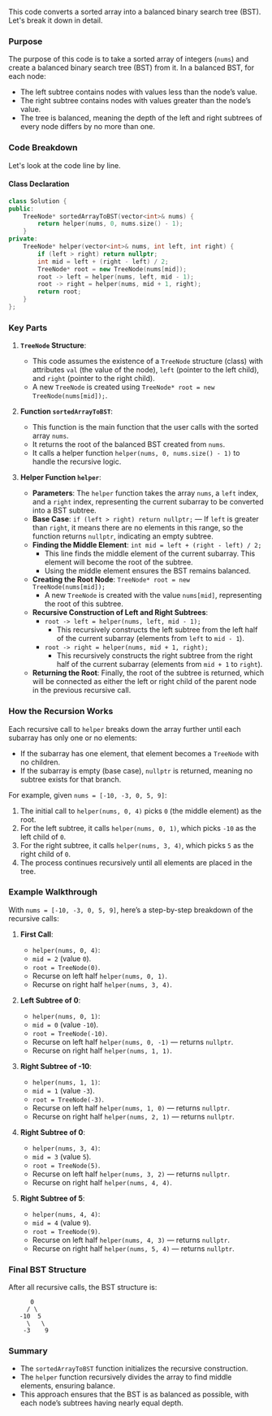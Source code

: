 This code converts a sorted array into a balanced binary search tree (BST). Let's break it down in detail.

### Purpose
The purpose of this code is to take a sorted array of integers (`nums`) and create a balanced binary search tree (BST) from it. In a balanced BST, for each node:
- The left subtree contains nodes with values less than the node’s value.
- The right subtree contains nodes with values greater than the node’s value.
- The tree is balanced, meaning the depth of the left and right subtrees of every node differs by no more than one.

### Code Breakdown

Let's look at the code line by line.

#### Class Declaration
```cpp
class Solution {
public:
    TreeNode* sortedArrayToBST(vector<int>& nums) {
        return helper(nums, 0, nums.size() - 1);
    }
private:
    TreeNode* helper(vector<int>& nums, int left, int right) {
        if (left > right) return nullptr;
        int mid = left + (right - left) / 2;
        TreeNode* root = new TreeNode(nums[mid]);
        root -> left = helper(nums, left, mid - 1);
        root -> right = helper(nums, mid + 1, right);
        return root;
    }
};
```

### Key Parts

1. **`TreeNode` Structure**:
   - This code assumes the existence of a `TreeNode` structure (class) with attributes `val` (the value of the node), `left` (pointer to the left child), and `right` (pointer to the right child). 
   - A new `TreeNode` is created using `TreeNode* root = new TreeNode(nums[mid]);`.

2. **Function `sortedArrayToBST`**:
   - This function is the main function that the user calls with the sorted array `nums`.
   - It returns the root of the balanced BST created from `nums`.
   - It calls a helper function `helper(nums, 0, nums.size() - 1)` to handle the recursive logic.

3. **Helper Function `helper`**:
   - **Parameters**: The `helper` function takes the array `nums`, a `left` index, and a `right` index, representing the current subarray to be converted into a BST subtree.
   - **Base Case**: `if (left > right) return nullptr;` — If `left` is greater than `right`, it means there are no elements in this range, so the function returns `nullptr`, indicating an empty subtree.
   - **Finding the Middle Element**: `int mid = left + (right - left) / 2;`
     - This line finds the middle element of the current subarray. This element will become the root of the subtree.
     - Using the middle element ensures the BST remains balanced.
   - **Creating the Root Node**: `TreeNode* root = new TreeNode(nums[mid]);`
     - A new `TreeNode` is created with the value `nums[mid]`, representing the root of this subtree.
   - **Recursive Construction of Left and Right Subtrees**:
     - `root -> left = helper(nums, left, mid - 1);`
       - This recursively constructs the left subtree from the left half of the current subarray (elements from `left` to `mid - 1`).
     - `root -> right = helper(nums, mid + 1, right);`
       - This recursively constructs the right subtree from the right half of the current subarray (elements from `mid + 1` to `right`).
   - **Returning the Root**: Finally, the root of the subtree is returned, which will be connected as either the left or right child of the parent node in the previous recursive call.

### How the Recursion Works

Each recursive call to `helper` breaks down the array further until each subarray has only one or no elements:
- If the subarray has one element, that element becomes a `TreeNode` with no children.
- If the subarray is empty (base case), `nullptr` is returned, meaning no subtree exists for that branch.

For example, given `nums = [-10, -3, 0, 5, 9]`:
1. The initial call to `helper(nums, 0, 4)` picks `0` (the middle element) as the root.
2. For the left subtree, it calls `helper(nums, 0, 1)`, which picks `-10` as the left child of `0`.
3. For the right subtree, it calls `helper(nums, 3, 4)`, which picks `5` as the right child of `0`.
4. The process continues recursively until all elements are placed in the tree.

### Example Walkthrough

With `nums = [-10, -3, 0, 5, 9]`, here’s a step-by-step breakdown of the recursive calls:

1. **First Call**:
   - `helper(nums, 0, 4)`:
   - `mid = 2` (value `0`).
   - `root = TreeNode(0)`.
   - Recurse on left half `helper(nums, 0, 1)`.
   - Recurse on right half `helper(nums, 3, 4)`.

2. **Left Subtree of 0**:
   - `helper(nums, 0, 1)`:
   - `mid = 0` (value `-10`).
   - `root = TreeNode(-10)`.
   - Recurse on left half `helper(nums, 0, -1)` — returns `nullptr`.
   - Recurse on right half `helper(nums, 1, 1)`.

3. **Right Subtree of -10**:
   - `helper(nums, 1, 1)`:
   - `mid = 1` (value `-3`).
   - `root = TreeNode(-3)`.
   - Recurse on left half `helper(nums, 1, 0)` — returns `nullptr`.
   - Recurse on right half `helper(nums, 2, 1)` — returns `nullptr`.

4. **Right Subtree of 0**:
   - `helper(nums, 3, 4)`:
   - `mid = 3` (value `5`).
   - `root = TreeNode(5)`.
   - Recurse on left half `helper(nums, 3, 2)` — returns `nullptr`.
   - Recurse on right half `helper(nums, 4, 4)`.

5. **Right Subtree of 5**:
   - `helper(nums, 4, 4)`:
   - `mid = 4` (value `9`).
   - `root = TreeNode(9)`.
   - Recurse on left half `helper(nums, 4, 3)` — returns `nullptr`.
   - Recurse on right half `helper(nums, 5, 4)` — returns `nullptr`.

### Final BST Structure

After all recursive calls, the BST structure is:
```
      0
     / \
   -10  5
     \   \
    -3    9
```

### Summary
- The `sortedArrayToBST` function initializes the recursive construction.
- The `helper` function recursively divides the array to find middle elements, ensuring balance.
- This approach ensures that the BST is as balanced as possible, with each node’s subtrees having nearly equal depth.
